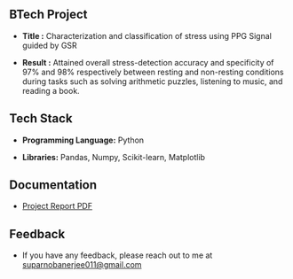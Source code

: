 
## BTech Project

- **Title :** Characterization and classification of stress using PPG Signal guided by GSR

- **Result :** Attained overall stress-detection accuracy and specificity of 97% and 98% respectively between resting and non-resting conditions during tasks such as solving arithmetic puzzles, listening to music, and reading a book.


## Tech Stack

- **Programming Language:** Python

- **Libraries:** Pandas, Numpy, Scikit-learn, Matplotlib


## Documentation

- [Project Report PDF](https://github.com/suparnobanerjee/BTech-Project/blob/master/Report.pdf)


## Feedback

- If you have any feedback, please reach out to me at suparnobanerjee011@gmail.com

